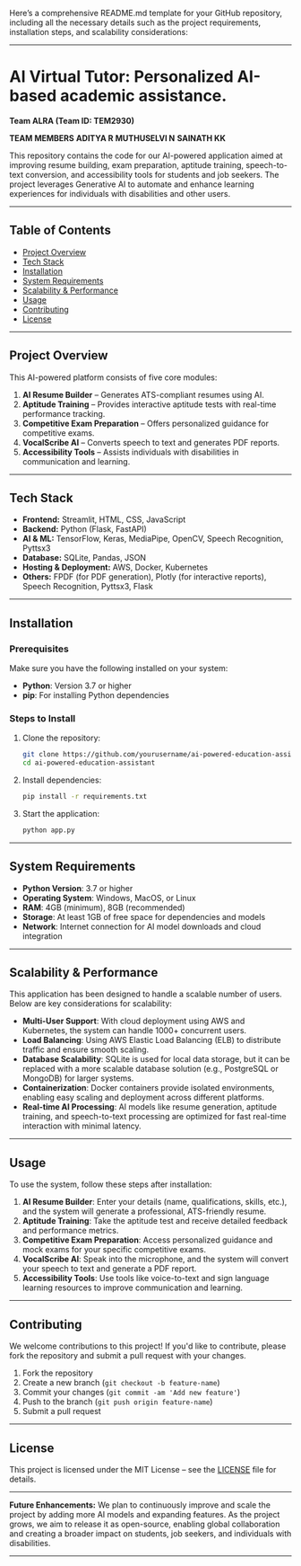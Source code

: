 Here’s a comprehensive README.md template for your GitHub repository, including all the necessary details such as the project requirements, installation steps, and scalability considerations:

---

# AI Virtual Tutor: Personalized AI-based academic assistance.

**Team ALRA (Team ID: TEM2930)**

**TEAM MEMBERS**
**ADITYA R**
**MUTHUSELVI N**
**SAINATH KK**

This repository contains the code for our AI-powered application aimed at improving resume building, exam preparation, aptitude training, speech-to-text conversion, and accessibility tools for students and job seekers. The project leverages Generative AI to automate and enhance learning experiences for individuals with disabilities and other users.

---

## Table of Contents

- [Project Overview](#project-overview)
- [Tech Stack](#tech-stack)
- [Installation](#installation)
- [System Requirements](#system-requirements)
- [Scalability & Performance](#scalability--performance)
- [Usage](#usage)
- [Contributing](#contributing)
- [License](#license)

---

## Project Overview

This AI-powered platform consists of five core modules:

1. **AI Resume Builder** – Generates ATS-compliant resumes using AI.
2. **Aptitude Training** – Provides interactive aptitude tests with real-time performance tracking.
3. **Competitive Exam Preparation** – Offers personalized guidance for competitive exams.
4. **VocalScribe AI** – Converts speech to text and generates PDF reports.
5. **Accessibility Tools** – Assists individuals with disabilities in communication and learning.

---

## Tech Stack

- **Frontend:** Streamlit, HTML, CSS, JavaScript
- **Backend:** Python (Flask, FastAPI)
- **AI & ML:** TensorFlow, Keras, MediaPipe, OpenCV, Speech Recognition, Pyttsx3
- **Database:** SQLite, Pandas, JSON
- **Hosting & Deployment:** AWS, Docker, Kubernetes
- **Others:** FPDF (for PDF generation), Plotly (for interactive reports), Speech Recognition, Pyttsx3, Flask

---

## Installation

### Prerequisites
Make sure you have the following installed on your system:

- **Python**: Version 3.7 or higher
- **pip**: For installing Python dependencies

### Steps to Install

1. Clone the repository:
   ```bash
   git clone https://github.com/yourusername/ai-powered-education-assistant.git
   cd ai-powered-education-assistant
   ```

2. Install dependencies:
   ```bash
   pip install -r requirements.txt
   ```

3. Start the application:
   ```bash
   python app.py
   ```

---

## System Requirements

- **Python Version**: 3.7 or higher
- **Operating System**: Windows, MacOS, or Linux
- **RAM**: 4GB (minimum), 8GB (recommended)
- **Storage**: At least 1GB of free space for dependencies and models
- **Network**: Internet connection for AI model downloads and cloud integration

---

## Scalability & Performance

This application has been designed to handle a scalable number of users. Below are key considerations for scalability:

- **Multi-User Support**: With cloud deployment using AWS and Kubernetes, the system can handle 1000+ concurrent users.
- **Load Balancing**: Using AWS Elastic Load Balancing (ELB) to distribute traffic and ensure smooth scaling.
- **Database Scalability**: SQLite is used for local data storage, but it can be replaced with a more scalable database solution (e.g., PostgreSQL or MongoDB) for larger systems.
- **Containerization**: Docker containers provide isolated environments, enabling easy scaling and deployment across different platforms.
- **Real-time AI Processing**: AI models like resume generation, aptitude training, and speech-to-text processing are optimized for fast real-time interaction with minimal latency.

---

## Usage

To use the system, follow these steps after installation:

1. **AI Resume Builder**: Enter your details (name, qualifications, skills, etc.), and the system will generate a professional, ATS-friendly resume.
2. **Aptitude Training**: Take the aptitude test and receive detailed feedback and performance metrics.
3. **Competitive Exam Preparation**: Access personalized guidance and mock exams for your specific competitive exams.
4. **VocalScribe AI**: Speak into the microphone, and the system will convert your speech to text and generate a PDF report.
5. **Accessibility Tools**: Use tools like voice-to-text and sign language learning resources to improve communication and learning.

---

## Contributing

We welcome contributions to this project! If you'd like to contribute, please fork the repository and submit a pull request with your changes. 

1. Fork the repository
2. Create a new branch (`git checkout -b feature-name`)
3. Commit your changes (`git commit -am 'Add new feature'`)
4. Push to the branch (`git push origin feature-name`)
5. Submit a pull request

---

## License

This project is licensed under the MIT License – see the [LICENSE](LICENSE) file for details.

---

**Future Enhancements:**
We plan to continuously improve and scale the project by adding more AI models and expanding features. As the project grows, we aim to release it as open-source, enabling global collaboration and creating a broader impact on students, job seekers, and individuals with disabilities.

---
